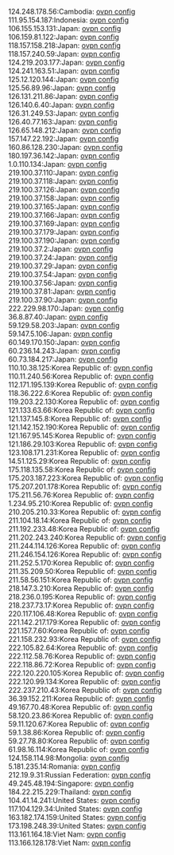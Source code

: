 124.248.178.56:Cambodia: [ovpn config](vpn/124_248_178_56.ovpn)  
111.95.154.187:Indonesia: [ovpn config](vpn/111_95_154_187.ovpn)  
106.155.153.131:Japan: [ovpn config](vpn/106_155_153_131.ovpn)  
106.159.81.122:Japan: [ovpn config](vpn/106_159_81_122.ovpn)  
118.157.158.218:Japan: [ovpn config](vpn/118_157_158_218.ovpn)  
118.157.240.59:Japan: [ovpn config](vpn/118_157_240_59.ovpn)  
124.219.203.177:Japan: [ovpn config](vpn/124_219_203_177.ovpn)  
124.241.163.51:Japan: [ovpn config](vpn/124_241_163_51.ovpn)  
125.12.120.144:Japan: [ovpn config](vpn/125_12_120_144.ovpn)  
125.56.89.96:Japan: [ovpn config](vpn/125_56_89_96.ovpn)  
126.131.211.86:Japan: [ovpn config](vpn/126_131_211_86.ovpn)  
126.140.6.40:Japan: [ovpn config](vpn/126_140_6_40.ovpn)  
126.31.249.53:Japan: [ovpn config](vpn/126_31_249_53.ovpn)  
126.40.77.163:Japan: [ovpn config](vpn/126_40_77_163.ovpn)  
126.65.148.212:Japan: [ovpn config](vpn/126_65_148_212.ovpn)  
157.147.22.192:Japan: [ovpn config](vpn/157_147_22_192.ovpn)  
160.86.128.230:Japan: [ovpn config](vpn/160_86_128_230.ovpn)  
180.197.36.142:Japan: [ovpn config](vpn/180_197_36_142.ovpn)  
1.0.110.134:Japan: [ovpn config](vpn/1_0_110_134.ovpn)  
219.100.37.110:Japan: [ovpn config](vpn/219_100_37_110.ovpn)  
219.100.37.118:Japan: [ovpn config](vpn/219_100_37_118.ovpn)  
219.100.37.126:Japan: [ovpn config](vpn/219_100_37_126.ovpn)  
219.100.37.158:Japan: [ovpn config](vpn/219_100_37_158.ovpn)  
219.100.37.165:Japan: [ovpn config](vpn/219_100_37_165.ovpn)  
219.100.37.166:Japan: [ovpn config](vpn/219_100_37_166.ovpn)  
219.100.37.169:Japan: [ovpn config](vpn/219_100_37_169.ovpn)  
219.100.37.179:Japan: [ovpn config](vpn/219_100_37_179.ovpn)  
219.100.37.190:Japan: [ovpn config](vpn/219_100_37_190.ovpn)  
219.100.37.2:Japan: [ovpn config](vpn/219_100_37_2.ovpn)  
219.100.37.24:Japan: [ovpn config](vpn/219_100_37_24.ovpn)  
219.100.37.29:Japan: [ovpn config](vpn/219_100_37_29.ovpn)  
219.100.37.54:Japan: [ovpn config](vpn/219_100_37_54.ovpn)  
219.100.37.56:Japan: [ovpn config](vpn/219_100_37_56.ovpn)  
219.100.37.81:Japan: [ovpn config](vpn/219_100_37_81.ovpn)  
219.100.37.90:Japan: [ovpn config](vpn/219_100_37_90.ovpn)  
222.229.98.170:Japan: [ovpn config](vpn/222_229_98_170.ovpn)  
36.8.87.40:Japan: [ovpn config](vpn/36_8_87_40.ovpn)  
59.129.58.203:Japan: [ovpn config](vpn/59_129_58_203.ovpn)  
59.147.5.106:Japan: [ovpn config](vpn/59_147_5_106.ovpn)  
60.149.170.150:Japan: [ovpn config](vpn/60_149_170_150.ovpn)  
60.236.14.243:Japan: [ovpn config](vpn/60_236_14_243.ovpn)  
60.73.184.217:Japan: [ovpn config](vpn/60_73_184_217.ovpn)  
110.10.38.125:Korea Republic of: [ovpn config](vpn/110_10_38_125.ovpn)  
110.11.240.56:Korea Republic of: [ovpn config](vpn/110_11_240_56.ovpn)  
112.171.195.139:Korea Republic of: [ovpn config](vpn/112_171_195_139.ovpn)  
118.36.222.6:Korea Republic of: [ovpn config](vpn/118_36_222_6.ovpn)  
119.203.22.130:Korea Republic of: [ovpn config](vpn/119_203_22_130.ovpn)  
121.133.63.66:Korea Republic of: [ovpn config](vpn/121_133_63_66.ovpn)  
121.137.145.8:Korea Republic of: [ovpn config](vpn/121_137_145_8.ovpn)  
121.142.152.190:Korea Republic of: [ovpn config](vpn/121_142_152_190.ovpn)  
121.167.95.145:Korea Republic of: [ovpn config](vpn/121_167_95_145.ovpn)  
121.186.29.103:Korea Republic of: [ovpn config](vpn/121_186_29_103.ovpn)  
123.108.171.231:Korea Republic of: [ovpn config](vpn/123_108_171_231.ovpn)  
14.51.125.29:Korea Republic of: [ovpn config](vpn/14_51_125_29.ovpn)  
175.118.135.58:Korea Republic of: [ovpn config](vpn/175_118_135_58.ovpn)  
175.203.187.223:Korea Republic of: [ovpn config](vpn/175_203_187_223.ovpn)  
175.207.201.178:Korea Republic of: [ovpn config](vpn/175_207_201_178.ovpn)  
175.211.56.76:Korea Republic of: [ovpn config](vpn/175_211_56_76.ovpn)  
1.234.95.210:Korea Republic of: [ovpn config](vpn/1_234_95_210.ovpn)  
210.205.210.33:Korea Republic of: [ovpn config](vpn/210_205_210_33.ovpn)  
211.104.18.14:Korea Republic of: [ovpn config](vpn/211_104_18_14.ovpn)  
211.192.233.48:Korea Republic of: [ovpn config](vpn/211_192_233_48.ovpn)  
211.202.243.240:Korea Republic of: [ovpn config](vpn/211_202_243_240.ovpn)  
211.244.114.126:Korea Republic of: [ovpn config](vpn/211_244_114_126.ovpn)  
211.246.154.126:Korea Republic of: [ovpn config](vpn/211_246_154_126.ovpn)  
211.252.5.170:Korea Republic of: [ovpn config](vpn/211_252_5_170.ovpn)  
211.35.209.50:Korea Republic of: [ovpn config](vpn/211_35_209_50.ovpn)  
211.58.56.151:Korea Republic of: [ovpn config](vpn/211_58_56_151.ovpn)  
218.147.3.210:Korea Republic of: [ovpn config](vpn/218_147_3_210.ovpn)  
218.236.0.195:Korea Republic of: [ovpn config](vpn/218_236_0_195.ovpn)  
218.237.73.17:Korea Republic of: [ovpn config](vpn/218_237_73_17.ovpn)  
220.117.106.48:Korea Republic of: [ovpn config](vpn/220_117_106_48.ovpn)  
221.142.217.179:Korea Republic of: [ovpn config](vpn/221_142_217_179.ovpn)  
221.157.7.60:Korea Republic of: [ovpn config](vpn/221_157_7_60.ovpn)  
221.158.232.93:Korea Republic of: [ovpn config](vpn/221_158_232_93.ovpn)  
222.105.82.64:Korea Republic of: [ovpn config](vpn/222_105_82_64.ovpn)  
222.112.58.76:Korea Republic of: [ovpn config](vpn/222_112_58_76.ovpn)  
222.118.86.72:Korea Republic of: [ovpn config](vpn/222_118_86_72.ovpn)  
222.120.220.105:Korea Republic of: [ovpn config](vpn/222_120_220_105.ovpn)  
222.120.99.134:Korea Republic of: [ovpn config](vpn/222_120_99_134.ovpn)  
222.237.210.43:Korea Republic of: [ovpn config](vpn/222_237_210_43.ovpn)  
36.39.152.211:Korea Republic of: [ovpn config](vpn/36_39_152_211.ovpn)  
49.167.70.48:Korea Republic of: [ovpn config](vpn/49_167_70_48.ovpn)  
58.120.23.86:Korea Republic of: [ovpn config](vpn/58_120_23_86.ovpn)  
59.11.120.67:Korea Republic of: [ovpn config](vpn/59_11_120_67.ovpn)  
59.1.38.86:Korea Republic of: [ovpn config](vpn/59_1_38_86.ovpn)  
59.27.78.80:Korea Republic of: [ovpn config](vpn/59_27_78_80.ovpn)  
61.98.16.114:Korea Republic of: [ovpn config](vpn/61_98_16_114.ovpn)  
124.158.114.98:Mongolia: [ovpn config](vpn/124_158_114_98.ovpn)  
5.181.235.14:Romania: [ovpn config](vpn/5_181_235_14.ovpn)  
212.19.9.31:Russian Federation: [ovpn config](vpn/212_19_9_31.ovpn)  
49.245.48.194:Singapore: [ovpn config](vpn/49_245_48_194.ovpn)  
184.22.215.229:Thailand: [ovpn config](vpn/184_22_215_229.ovpn)  
104.41.14.241:United States: [ovpn config](vpn/104_41_14_241.ovpn)  
117.104.129.34:United States: [ovpn config](vpn/117_104_129_34.ovpn)  
163.182.174.159:United States: [ovpn config](vpn/163_182_174_159.ovpn)  
173.198.248.39:United States: [ovpn config](vpn/173_198_248_39.ovpn)  
113.161.164.18:Viet Nam: [ovpn config](vpn/113_161_164_18.ovpn)  
113.166.128.178:Viet Nam: [ovpn config](vpn/113_166_128_178.ovpn)  

